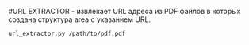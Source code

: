 #URL EXTRACTOR - извлекает URL адреса из PDF файлов в которых создана структура area с указанием URL.
```
url_extractor.py /path/to/pdf.pdf
```

